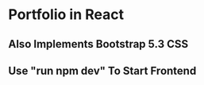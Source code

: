 
# Portfolio in React

## Also Implements Bootstrap 5.3 CSS

## Use "run npm dev" To Start Frontend
